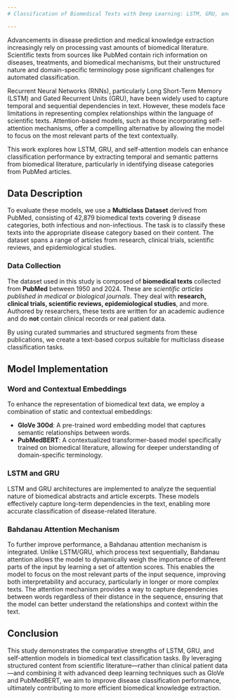 ```yaml
---
# Classification of Biomedical Texts with Deep Learning: LSTM, GRU, and Soft-Attention

---
```


Advancements in disease prediction and medical knowledge extraction increasingly rely on processing vast amounts of biomedical literature. Scientific texts from sources like PubMed contain rich information on diseases, treatments, and biomedical mechanisms, but their unstructured nature and domain-specific terminology pose significant challenges for automated classification.

Recurrent Neural Networks (RNNs), particularly Long Short-Term Memory (LSTM) and Gated Recurrent Units (GRU), have been widely used to capture temporal and sequential dependencies in text. However, these models face limitations in representing complex relationships within the language of scientific texts. Attention-based models, such as those incorporating self-attention mechanisms, offer a compelling alternative by allowing the model to focus on the most relevant parts of the text contextually.

This work explores how LSTM, GRU, and self-attention models can enhance classification performance by extracting temporal and semantic patterns from biomedical literature, particularly in identifying disease categories from PubMed articles.

## Data Description

To evaluate these models, we use a **Multiclass Dataset** derived from PubMed, consisting of 42,879 biomedical texts covering 9 disease categories, both infectious and non-infectious. The task is to classify these texts into the appropriate disease category based on their content. The dataset spans a range of articles from research, clinical trials, scientific reviews, and epidemiological studies.

### Data Collection

The dataset used in this study is composed of **biomedical texts** collected from **PubMed** between 1950 and 2024. These are *scientific articles published in medical or biological journals*. They deal with **research, clinical trials, scientific reviews, epidemiological studies**, and more. Authored by researchers, these texts are written for an academic audience and do **not** contain clinical records or real patient data.

By using curated summaries and structured segments from these publications, we create a text-based corpus suitable for multiclass disease classification tasks.

## Model Implementation

### Word and Contextual Embeddings

To enhance the representation of biomedical text data, we employ a combination of static and contextual embeddings:

- **GloVe 300d**: A pre-trained word embedding model that captures semantic relationships between words.
- **PubMedBERT**: A contextualized transformer-based model specifically trained on biomedical literature, allowing for deeper understanding of domain-specific terminology.

### LSTM and GRU

LSTM and GRU architectures are implemented to analyze the sequential nature of biomedical abstracts and article excerpts. These models effectively capture long-term dependencies in the text, enabling more accurate classification of disease-related literature.

### Bahdanau Attention Mechanism
To further improve performance, a Bahdanau attention mechanism is integrated. Unlike LSTM/GRU, which process text sequentially, Bahdanau attention allows the model to dynamically weigh the importance of different parts of the input by learning a set of attention scores. This enables the model to focus on the most relevant parts of the input sequence, improving both interpretability and accuracy, particularly in longer or more complex texts. The attention mechanism provides a way to capture dependencies between words regardless of their distance in the sequence, ensuring that the model can better understand the relationships and context within the text.

## Conclusion

This study demonstrates the comparative strengths of LSTM, GRU, and self-attention models in biomedical text classification tasks. By leveraging structured content from scientific literature—rather than clinical patient data—and combining it with advanced deep learning techniques such as GloVe and PubMedBERT, we aim to improve disease classification performance, ultimately contributing to more efficient biomedical knowledge extraction.

